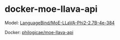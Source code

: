 # docker-moe-llava-api

Model: [LanguageBind/MoE-LLaVA-Phi2-2.7B-4e-384](https://huggingface.co/LanguageBind/MoE-LLaVA-Phi2-2.7B-4e-384)

Docker: [philogicae/moe-llava-api](https://hub.docker.com/repository/docker/philogicae/moe-llava-api/general)
